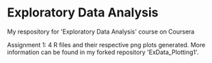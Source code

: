 # Exploratory Data Analysis
My respository for 'Exploratory Data Analysis' course on Coursera

Assignment 1: 
4 R files and their respective png plots generated. 
More information can be found in my forked repository 'ExData_Plotting1'.
